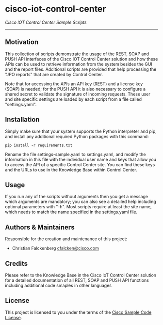 # cisco-iot-control-center

*Cisco IOT Control Center Sample Scripts*

---

## Motivation

This collection of scripts demonstrate the usage of the REST, SOAP and PUSH API interfaces of the Cisco IOT Control Center solution and how these APIs can be used to retrieve information from the system besides the GUI and the report files. Additional scripts are provided that help processing the "JPO reports" that are created by Control Center.

Note that for accessing the APIs an API key (REST) and a license key (SOAP) is needed; for the PUSH API it is also necessary to configure a shared secret to validate the signature of incoming requests. These user and site specific settings are loaded by each script from a file called "settings.yaml".

## Installation

Simply make sure that your system supports the Python interpreter and pip, and install any additional required Python packages with this command:

````
pip install -r requirements.txt
````

Rename the file settings-sample.yaml to settings.yaml, and modify the information in this file with the individual user name and keys that allow you to access the API of a specific Control Center site. You can find these keys and the URLs to use in the Knowledge Base within Control Center.

## Usage

If you run any of the scripts without arguments then you get a message which arguments are mandatory; you can also see a detailed help including optional parameters with "-h". Most scripts require at least the site name, which needs to match the name specified in the settings.yaml file.

## Authors & Maintainers

Responsible for the creation and maintenance of this project:

- Christian Falckenberg <cfalcken@cisco.com>

## Credits

Please refer to the Knowledge Base in the Cisco IoT Control Center solution for a detailed documentation of all REST, SOAP and PUSH API functions including additional code smaples in other languages

## License

This project is licensed to you under the terms of the [Cisco Sample
Code License](./LICENSE).
